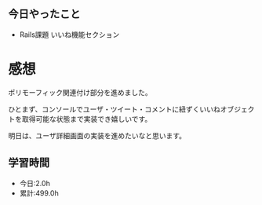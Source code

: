 ## 今日やったこと
- Rails課題 いいね機能セクション

# 感想
ポリモーフィック関連付け部分を進めました。

ひとまず、コンソールでユーザ・ツイート・コメントに紐ずくいいねオブジェクトを取得可能な状態まで実装でき嬉しいです。

明日は、ユーザ詳細画面の実装を進めたいなと思います。

## 学習時間
- 今日:2.0h
- 累計:499.0h
